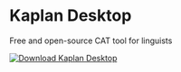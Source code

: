 # Kaplan Desktop

Free and open-source CAT tool for linguists

[![Download Kaplan Desktop](https://a.fsdn.com/con/app/sf-download-button)](https://sourceforge.net/projects/kaplan-desktop/files/latest/download)
